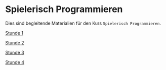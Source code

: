 Spielerisch Programmieren
=========================

Dies sind begleitende Materialien für den Kurs `Spielerisch Programmieren`.

[Stunde 1](stunde_1.md)

[Stunde 2](stunde_2.md)

[Stunde 3](stunde_3.md)

[Stunde 4](stunde_4.md)
